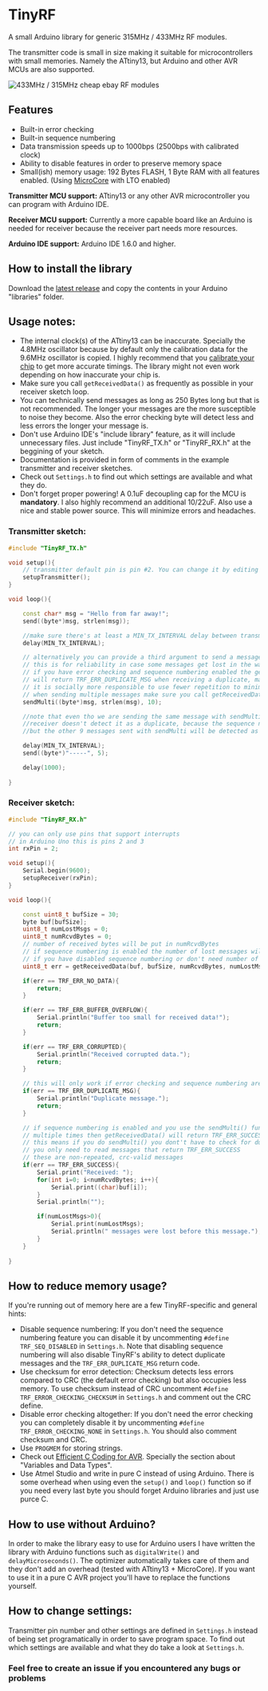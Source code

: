 # TinyRF

A small Arduino library for generic 315MHz / 433MHz RF modules.

The transmitter code is small in size making it suitable for microcontrollers with small memories. Namely the ATtiny13, but Arduino and other AVR MCUs are also supported.

![433MHz / 315MHz cheap ebay RF modules](https://repository-images.githubusercontent.com/293609741/4b910480-f297-11ea-96e6-fd41628b4086)

## Features
* Built-in error checking
* Built-in sequence numbering
* Data transmission speeds up to 1000bps (2500bps with calibrated clock)
* Ability to disable features in order to preserve memory space
* Small(ish) memory usage: 192 Bytes FLASH, 1 Byte RAM with all features enabled. (Using [MicroCore](https://github.com/MCUdude/MicroCore) with LTO enabled)

**Transmitter MCU support:** ATtiny13 or any other AVR microcontroller you can program with Arduino IDE.

**Receiver MCU support:** Currently a more capable board like an Arduino is needed for receiver because the receiver part needs more resources.

**Arduino IDE support:** Arduino IDE 1.6.0 and higher.

## How to install the library
Download the [latest release](https://github.com/pouriap/TinyRF/releases/latest) and copy the contents in your Arduino "libraries" folder.

## Usage notes:
* The internal clock(s) of the ATtiny13 can be inaccurate. Specially the 4.8MHz oscillator because by default only the calibration data for the 9.6MHz oscillator is copied. I highly recommend that you [calibrate your chip](https://github.com/MCUdude/MicroCore#internal-oscillator-calibration) to get more accurate timings. The library might not even work depending on how inaccurate your chip is.
* Make sure you call `getReceivedData()` as frequently as possible in your receiver sketch loop.
* You can technically send messages as long as 250 Bytes long but that is not recommended. The longer your messages are the more susceptible to noise they become. Also the error checking byte will detect less and less errors the longer your message is.
* Don't use Arduino IDE's "include library" feature, as it will include unnecessary files. Just include "TinyRF_TX.h" or "TinyRF_RX.h" at the beggining of your sketch.
* Documentation is provided in form of comments in the example transmitter and receiver sketches.
* Check out `Settings.h` to find out which settings are available and what they do.
* Don't forget proper powering! A 0.1uF decoupling cap for the MCU is **mandatory**. I also highly recommend an additional 10/22uF. Also use a nice and stable power source. This will minimize errors and headaches.

### Transmitter sketch:
```C++
#include "TinyRF_TX.h"

void setup(){
	// transmitter default pin is pin #2. You can change it by editing Settings.h
	setupTransmitter();
}

void loop(){

	const char* msg = "Hello from far away!";
	send((byte*)msg, strlen(msg));

	//make sure there's at least a MIN_TX_INTERVAL delay between transmissions, otherwise the receiver's behavior will be undefined
	delay(MIN_TX_INTERVAL);

	// alternatively you can provide a third argument to send a message multiple times
	// this is for reliability in case some messages get lost in the way
	// if you have error checking and sequence numbering enabled the getReceivedData() function 
	// will return TRF_ERR_DUPLICATE_MSG when receiving a duplicate, making it easy to ignore duplicates
	// it is socially more responsible to use fewer repetition to minimize your usage of the bandwidth
	// when sending multiple messages make sure you call getReceivedData() frequently in the receiver 
	sendMulti((byte*)msg, strlen(msg), 10);

	//note that even tho we are sending the same message with sendMulti, the first time the 
	//receiver doesn't detect it as a duplicate, because the sequence number is different
	//but the other 9 messages sent with sendMulti will be detected as duplicate

	delay(MIN_TX_INTERVAL);
	send((byte*)"-----", 5);

	delay(1000);
	
}
```

### Receiver sketch:
```C++
#include "TinyRF_RX.h"

// you can only use pins that support interrupts
// in Arduino Uno this is pins 2 and 3
int rxPin = 2;

void setup(){
	Serial.begin(9600);
	setupReceiver(rxPin);
}

void loop(){

	const uint8_t bufSize = 30;
	byte buf[bufSize];
	uint8_t numLostMsgs = 0;
	uint8_t numRcvdBytes = 0;
	// number of received bytes will be put in numRcvdBytes
	// if sequence numbering is enabled the number of lost messages will be put in numLostMsgs
	// if you have disabled sequence numbering or don't need number of lost messages you can omit this argument
	uint8_t err = getReceivedData(buf, bufSize, numRcvdBytes, numLostMsgs);

	if(err == TRF_ERR_NO_DATA){
		return;
	}

	if(err == TRF_ERR_BUFFER_OVERFLOW){
		Serial.println("Buffer too small for received data!");
		return;
	}

	if(err == TRF_ERR_CORRUPTED){
		Serial.println("Received corrupted data.");
		return;
	}

	// this will only work if error checking and sequence numbering are enabled
	if(err == TRF_ERR_DUPLICATE_MSG){
		Serial.println("Duplicate message.");
		return;
	}

	// if sequence numbering is enabled and you use the sendMulti() function for sending a message
	// multiple times then getReceivedData() will return TRF_ERR_SUCCESS only once!
	// this means if you do sendMulti() you dont't have to check for duplicates in your code
	// you only need to read messages that return TRF_ERR_SUCCESS
	// these are non-repeated, crc-valid messages
	if(err == TRF_ERR_SUCCESS){
		Serial.print("Received: ");
		for(int i=0; i<numRcvdBytes; i++){
			Serial.print((char)buf[i]);
		}
		Serial.println("");

		if(numLostMsgs>0){
			Serial.print(numLostMsgs);
			Serial.println(" messages were lost before this message.");
		}
	}
	
}
```

## How to reduce memory usage?
If you're running out of memory here are a few TinyRF-specific and general hints:
* Disable sequence numbering: If you don't need the sequence numbering feature you can disable it by uncommenting `#define TRF_SEQ_DISABLED` in `Settings.h`. Note that disabling sequence numbering will also disable TinyRF's ability to detect duplicate messages and the `TRF_ERR_DUPLICATE_MSG` return code.
* Use checksum for error detection: Checksum detects less errors compared to CRC (the default error checking) but also occupies less memory. To use checksum instead of CRC uncomment `#define TRF_ERROR_CHECKING_CHECKSUM` in `Settings.h` and comment out the CRC define.
* Disable error checking altogether: If you don't need the error checking you can completely disable it by uncommenting `#define TRF_ERROR_CHECKING_NONE` in `Settings.h`. You should also comment checksum and CRC.
* Use `PROGMEM` for storing strings.
* Check out [Efficient C Coding for AVR](https://teslabs.com/openplayer/docs/docs/prognotes/efficient_c_coding_avr.pdf). Specially the section about "Variables and Data
Types".
* Use Atmel Studio and write in pure C instead of using Arduino. There is some overhead when using even the `setup()` and `loop()` function so if you need every last byte you should forget Arduino libraries and just use purce C.

## How to use without Arduino?
In order to make the library easy to use for Arduino users I have written the library with Arduino functions such as `digitalWrite()` and `delayMicroseconds()`. The optimizer automatically takes care of them and they don't add an overhead (tested with ATtiny13 + MicroCore). If you want to use it in a pure C AVR project you'll have to replace the functions yourself.

## How to change settings:
Transmitter pin number and other settings are defined in `Settings.h` instead of being set programatically in order to save program space. To find out which settings are available and what they do take a look at `Settings.h`.

### Feel free to create an issue if you encountered any bugs or problems